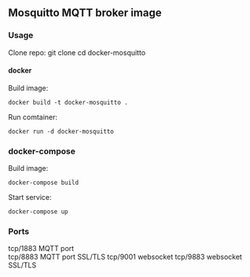 ## Mosquitto MQTT broker image

### Usage

Clone repo:
git clone <out repo>
cd docker-mosquitto

#### docker

Build image:

`docker build -t docker-mosquitto .`

Run comtainer:

`docker run -d docker-mosquitto`

### docker-compose

Build image:

`docker-compose build`

Start service:

`docker-compose up`

### Ports

tcp/1883  MQTT port  
tcp/8883  MQTT port SSL/TLS
tcp/9001  websocket
tcp/9883  websocket SSL/TLS
